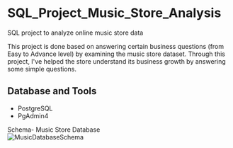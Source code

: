 # SQL_Project_Music_Store_Analysis
SQL project to analyze online music store data

This project is done based on answering certain business questions (from Easy to Advance level) by examining the music store dataset. Through this project, I've helped the store understand its business growth by answering some simple questions.

## Database and Tools
* PostgreSQL
* PgAdmin4

Schema- Music Store Database  
![MusicDatabaseSchema](https://user-images.githubusercontent.com/112153548/213707717-bfc9f479-52d9-407b-99e1-e94db7ae10a3.png)